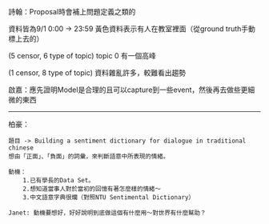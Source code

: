 詩翰：Proposal時會補上問題定義之類的

  資料皆為9/1 0:00 -> 23:59
  黃色資料表示有人在教室裡面（從ground truth手動標上去的）
  
  (5 censor, 6 type of topic)
  topic 0 有一個高峰
  
  (1 censor, 8 type of topic)
  資料雜亂許多，較難看出趨勢
  
  啟嘉：應先證明Model是合理的且可以capture到一些event，然後再去做些更細微的東西

------------

柏豪：
	
	題目 -> Building a sentiment dictionary for dialogue in traditional chinese
	想由「正面」、「負面」的詞彙，來判斷語意中所表現的情緒。

	動機：
		1.已有學長的Data Set。
		2.想知道當事人對於當初的回憶有著怎麼樣的情緒～
		3.中文語意字典很爛（對照NTU Sentimental Dictionary）

	Janet: 動機要想好，好好說明到底做這個有什麼用～對世界有什麼幫助？
